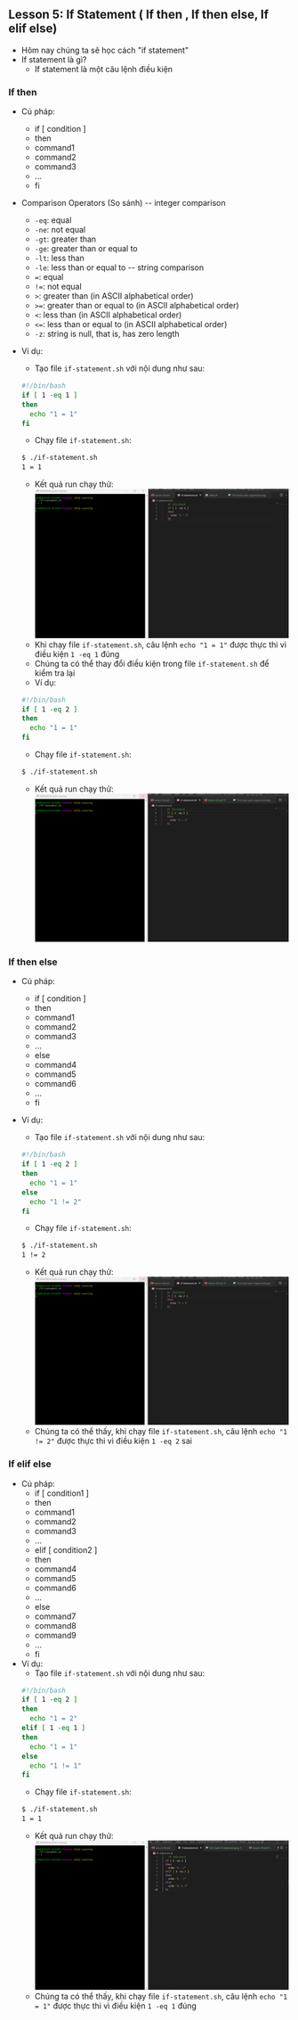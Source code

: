 ## Lesson 5: If Statement ( If then , If then else, If elif else)

- Hôm nay chúng ta sẽ học cách "if statement"
- If statement là gì?
  - If statement là một câu lệnh điều kiện

### If then

- Cú pháp:

  - if [ condition ]
  - then
  - command1
  - command2
  - command3
  - ...
  - fi

- Comparison Operators (So sánh)
  -- integer comparison

  - `-eq`: equal
  - `-ne`: not equal
  - `-gt`: greater than
  - `-ge`: greater than or equal to
  - `-lt`: less than
  - `-le`: less than or equal to
    -- string comparison
  - `=`: equal
  - `!=`: not equal
  - `>`: greater than (in ASCII alphabetical order)
  - `>=`: greater than or equal to (in ASCII alphabetical order)
  - `<`: less than (in ASCII alphabetical order)
  - `<=`: less than or equal to (in ASCII alphabetical order)
  - `-z`: string is null, that is, has zero length

- Ví dụ:

  - Tạo file `if-statement.sh` với nội dung như sau:

  ```bash
  #!/bin/bash
  if [ 1 -eq 1 ]
  then
    echo "1 = 1"
  fi
  ```

  - Chạy file `if-statement.sh`:

  ```bash
  $ ./if-statement.sh
  1 = 1
  ```

  - Kết quả run chạy thử:
    ![result run](image/020-bash-if-statement.png)
  - Khi chạy file `if-statement.sh`, câu lệnh `echo "1 = 1"` được thực thi vì điều kiện `1 -eq 1` đúng
  - Chúng ta có thể thay đổi điều kiện trong file `if-statement.sh` để kiểm tra lại
  - Ví dụ:

  ```bash
  #!/bin/bash
  if [ 1 -eq 2 ]
  then
    echo "1 = 1"
  fi
  ```

  - Chạy file `if-statement.sh`:

  ```bash
  $ ./if-statement.sh
  ```

  - Kết quả run chạy thử:
    ![result run](image/021-bash-if-statement.png)

### If then else

- Cú pháp:

  - if [ condition ]
  - then
  - command1
  - command2
  - command3
  - ...
  - else
  - command4
  - command5
  - command6
  - ...
  - fi

- Ví dụ:
  - Tạo file `if-statement.sh` với nội dung như sau:
  ```bash
  #!/bin/bash
  if [ 1 -eq 2 ]
  then
    echo "1 = 1"
  else
    echo "1 != 2"
  fi
  ```
  - Chạy file `if-statement.sh`:
  ```bash
  $ ./if-statement.sh
  1 != 2
  ```
  - Kết quả run chạy thử:
    ![result run](image/021-bash-if-statement.png)
  - Chúng ta có thể thấy, khi chạy file `if-statement.sh`, câu lệnh `echo "1 != 2"` được thực thi vì điều kiện `1 -eq 2` sai

### If elif else

- Cú pháp:
  - if [ condition1 ]
  - then
  - command1
  - command2
  - command3
  - ...
  - elif [ condition2 ]
  - then
  - command4
  - command5
  - command6
  - ...
  - else
  - command7
  - command8
  - command9
  - ...
  - fi
- Ví dụ:
  - Tạo file `if-statement.sh` với nội dung như sau:
  ```bash
  #!/bin/bash
  if [ 1 -eq 2 ]
  then
    echo "1 = 2"
  elif [ 1 -eq 1 ]
  then
    echo "1 = 1"
  else
    echo "1 != 1"
  fi
  ```
  - Chạy file `if-statement.sh`:
  ```bash
  $ ./if-statement.sh
  1 = 1
  ```
  - Kết quả run chạy thử:
    ![result run](image/023-bash-if-statement.png)
  - Chúng ta có thể thấy, khi chạy file `if-statement.sh`, câu lệnh `echo "1 = 1"` được thực thi vì điều kiện `1 -eq 1` đúng
